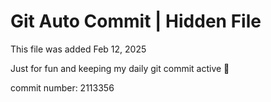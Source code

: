 # Git Auto Commit | Hidden File

This file was added Feb 12, 2025

Just for fun and keeping my daily git commit active 🤪

commit number: 2113356
